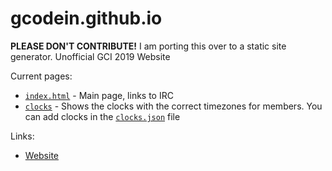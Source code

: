 # gcodein.github.io
**__PLEASE DON'T CONTRIBUTE!__** I am porting this over to a static site generator.
Unofficial GCI 2019 Website

Current pages:

- [`index.html`](index.html) - Main page, links to IRC
- [`clocks`](clocks/index.html) - Shows the clocks with the correct timezones for members. You can add clocks in the [`clocks.json`](clocks/clocks.json) file

Links:

- [Website](https://gcodein.github.io)
